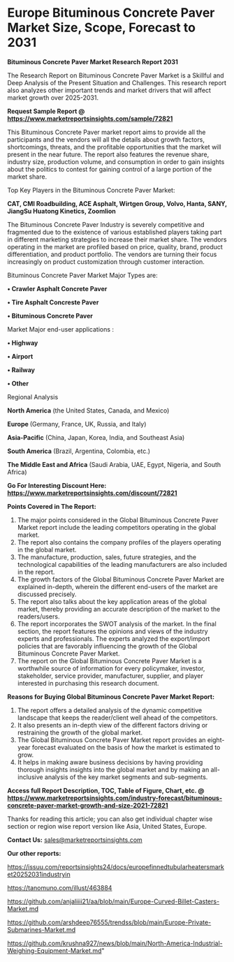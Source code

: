 # Europe Bituminous Concrete Paver Market Size, Scope, Forecast to 2031

<strong>Bituminous Concrete Paver Market Research Report 2031</strong>

The Research Report on Bituminous Concrete Paver Market is a Skillful and Deep Analysis of the Present Situation and Challenges. This research report also analyzes other important trends and market drivers that will affect market growth over 2025-2031.

<strong>Request Sample Report @ <a href=https://www.marketreportsinsights.com/sample/72821>https://www.marketreportsinsights.com/sample/72821</a></strong>

This Bituminous Concrete Paver market report aims to provide all the participants and the vendors will all the details about growth factors, shortcomings, threats, and the profitable opportunities that the market will present in the near future. The report also features the revenue share, industry size, production volume, and consumption in order to gain insights about the politics to contest for gaining control of a large portion of the market share.

Top Key Players in the Bituminous Concrete Paver Market:

<strong>CAT, CMI Roadbuilding, ACE Asphalt, Wirtgen Group, Volvo, Hanta, SANY, JiangSu Huatong Kinetics, Zoomlion</strong>

The Bituminous Concrete Paver Industry is severely competitive and fragmented due to the existence of various established players taking part in different marketing strategies to increase their market share. The vendors operating in the market are profiled based on price, quality, brand, product differentiation, and product portfolio. The vendors are turning their focus increasingly on product customization through customer interaction.

Bituminous Concrete Paver Market Major Types are:

<strong>• Crawler Asphalt Concrete Paver

• Tire Asphalt Concreste Paver

• Bituminous Concrete Paver</strong>

Market Major end-user applications :

<strong>• Highway

• Airport

• Railway

• Other</strong>

Regional Analysis

</u><strong><b>North America</b></strong> (the United States, Canada, and Mexico)

<strong><b>Europe </b></strong>(Germany, France, UK, Russia, and Italy)

<strong><b>Asia-Pacific</b></strong> (China, Japan, Korea, India, and Southeast Asia)

<strong><b>South America</b></strong> (Brazil, Argentina, Colombia, etc.)

<strong><b>The Middle East and Africa</b></strong> (Saudi Arabia, UAE, Egypt, Nigeria, and South Africa)

<strong>Go For Interesting Discount Here: <a href=https://www.marketreportsinsights.com/discount/72821>https://www.marketreportsinsights.com/discount/72821</a></strong>

<strong>Points Covered in The Report:</strong>
<ol>
  <li>The major points considered in the Global Bituminous Concrete Paver Market report include the leading competitors operating in the global market.</li>
  <li>The report also contains the company profiles of the players operating in the global market.</li>
  <li>The manufacture, production, sales, future strategies, and the technological capabilities of the leading manufacturers are also included in the report.</li>
  <li>The growth factors of the Global Bituminous Concrete Paver Market are explained in-depth, wherein the different end-users of the market are discussed precisely.</li>
  <li>The report also talks about the key application areas of the global market, thereby providing an accurate description of the market to the readers/users.</li>
  <li>The report incorporates the SWOT analysis of the market. In the final section, the report features the opinions and views of the industry experts and professionals. The experts analyzed the export/import policies that are favorably influencing the growth of the Global Bituminous Concrete Paver Market.</li>
  <li>The report on the Global Bituminous Concrete Paver Market is a worthwhile source of information for every policymaker, investor, stakeholder, service provider, manufacturer, supplier, and player interested in purchasing this research document.</li>
</ol>
<strong>Reasons for Buying Global Bituminous Concrete Paver Market Report:</strong>

<ol>
  <li>The report offers a detailed analysis of the dynamic competitive landscape that keeps the reader/client well ahead of the competitors.</li>
  <li>It also presents an in-depth view of the different factors driving or restraining the growth of the global market.</li>
  <li>The Global Bituminous Concrete Paver Market report provides an eight-year forecast evaluated on the basis of how the market is estimated to grow.</li>
  <li>It helps in making aware business decisions by having providing thorough insights insights into the global market and by making an all-inclusive analysis of the key market segments and sub-segments.</li>
</ol>
<strong>Access full Report Description, TOC, Table of Figure, Chart, etc. @ <a href=https://www.marketreportsinsights.com/industry-forecast/bituminous-concrete-paver-market-growth-and-size-2021-72821>https://www.marketreportsinsights.com/industry-forecast/bituminous-concrete-paver-market-growth-and-size-2021-72821</a></strong>


Thanks for reading this article; you can also get individual chapter wise section or region wise report version like Asia, United States, Europe.

<strong>Contact Us:</strong>
sales@marketreportsinsights.com

<strong>Our other reports:</strong>

<a href=https://issuu.com/reportsinsights24/docs/europefinnedtubularheatersmarket20252031industryin>https://issuu.com/reportsinsights24/docs/europefinnedtubularheatersmarket20252031industryin</a>

<a href=https://tanomuno.com/illust/463884>https://tanomuno.com/illust/463884</a>

<a href=https://github.com/anjaliiii21/aa/blob/main/Europe-Curved-Billet-Casters-Market.md>https://github.com/anjaliiii21/aa/blob/main/Europe-Curved-Billet-Casters-Market.md</a>

<a href=https://github.com/arshdeep76555/trendss/blob/main/Europe-Private-Submarines-Market.md>https://github.com/arshdeep76555/trendss/blob/main/Europe-Private-Submarines-Market.md</a>

<a href=https://github.com/krushna927/news/blob/main/North-America-Industrial-Weighing-Equipment-Market.md>https://github.com/krushna927/news/blob/main/North-America-Industrial-Weighing-Equipment-Market.md</a>"
